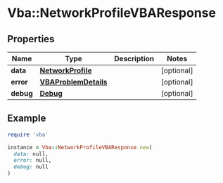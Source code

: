 # Vba::NetworkProfileVBAResponse

## Properties

| Name | Type | Description | Notes |
| ---- | ---- | ----------- | ----- |
| **data** | [**NetworkProfile**](NetworkProfile.md) |  | [optional] |
| **error** | [**VBAProblemDetails**](VBAProblemDetails.md) |  | [optional] |
| **debug** | [**Debug**](Debug.md) |  | [optional] |

## Example

```ruby
require 'vba'

instance = Vba::NetworkProfileVBAResponse.new(
  data: null,
  error: null,
  debug: null
)
```

